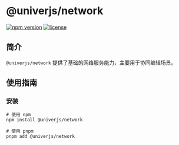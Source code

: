 # @univerjs/network

[![npm version](https://img.shields.io/npm/v/@univerjs/network)](https://npmjs.org/package/@univerjs/network)
[![license](https://img.shields.io/npm/l/@univerjs/network)](https://img.shields.io/npm/l/@univerjs/network)

## 简介

`@univerjs/network` 提供了基础的网络服务能力，主要用于协同编辑场景。

## 使用指南

### 安装

```shell
# 使用 npm
npm install @univerjs/network

# 使用 pnpm
pnpm add @univerjs/network
```
